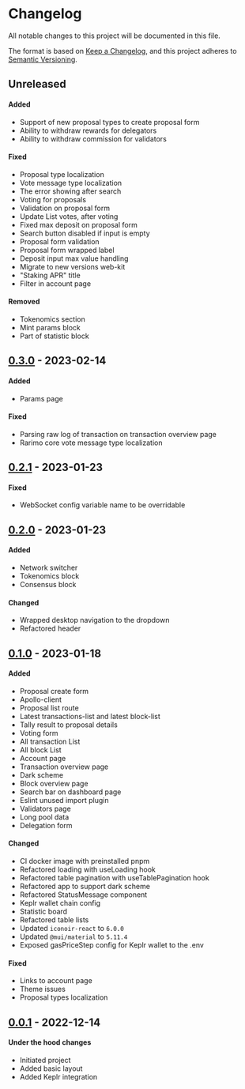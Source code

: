 # Changelog
All notable changes to this project will be documented in this file.

The format is based on [Keep a Changelog], and this project adheres to [Semantic Versioning].

## Unreleased
#### Added
- Support of new proposal types to create proposal form
- Ability to withdraw rewards for delegators
- Ability to withdraw commission for validators

#### Fixed
- Proposal type localization
- Vote message type localization
- The error showing after search
- Voting for proposals
- Validation on proposal form
- Update List votes, after voting
- Fixed max deposit on proposal form
- Search button disabled if input is empty
- Proposal form validation
- Proposal form wrapped label
- Deposit input max value handling
- Migrate to new versions web-kit
- "Staking APR" title
- Filter in account page

#### Removed
- Tokenomics section
- Mint params block
- Part of statistic block


## [0.3.0] - 2023-02-14
#### Added
- Params page
#### Fixed
- Parsing raw log of transaction on transaction overview page
- Rarimo core vote message type localization

## [0.2.1] - 2023-01-23
#### Fixed
- WebSocket config variable name to be overridable

## [0.2.0] - 2023-01-23
#### Added
- Network switcher
- Tokenomics block
- Consensus block
#### Changed
- Wrapped desktop navigation to the dropdown
- Refactored header

## [0.1.0] - 2023-01-18
#### Added
- Proposal create form
- Apollo-client
- Proposal list route
- Latest transactions-list and latest block-list
- Tally result to proposal details
- Voting form
- All transaction List
- All block List
- Account page
- Transaction overview page
- Dark scheme
- Block overview page
- Search bar on dashboard page
- Eslint unused import plugin
- Validators page
- Long pool data
- Delegation form

#### Changed
- CI docker image with preinstalled pnpm
- Refactored loading with useLoading hook
- Refactored table pagination with useTablePagination hook
- Refactored app to support dark scheme
- Refactored StatusMessage component
- Keplr wallet chain config
- Statistic board
- Refactored table lists
- Updated `iconoir-react` to `6.0.0`
- Updated `@mui/material` to `5.11.4`
- Exposed gasPriceStep config for Keplr wallet to the .env

#### Fixed
- Links to account page
- Theme issues
- Proposal types localization

## [0.0.1] - 2022-12-14
#### Under the hood changes
- Initiated project
- Added basic layout
- Added Keplr integration

[Unreleased]: https://gitlab.com/rarimo/dashboard/compare/0.3.0...main
[0.3.0]: https://gitlab.com/rarimo/dashboard/compare/0.2.1...0.3.0
[0.2.1]: https://gitlab.com/rarimo/dashboard/compare/0.2.0...0.2.1
[0.2.0]: https://gitlab.com/rarimo/dashboard/compare/0.1.0...0.2.0
[0.1.0]: https://gitlab.com/rarimo/dashboard/compare/0.0.1...0.1.0
[0.0.1]: https://gitlab.com/rarimo/dashboard/tags/0.0.1

[Keep a Changelog]: https://keepachangelog.com/en/1.0.0/
[Semantic Versioning]: https://semver.org/spec/v2.0.0.html
